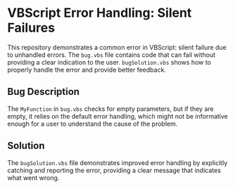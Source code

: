 # VBScript Error Handling: Silent Failures

This repository demonstrates a common error in VBScript: silent failure due to unhandled errors.  The `bug.vbs` file contains code that can fail without providing a clear indication to the user. `bugSolution.vbs` shows how to properly handle the error and provide better feedback.

## Bug Description

The `MyFunction` in `bug.vbs` checks for empty parameters, but if they are empty, it relies on the default error handling, which might not be informative enough for a user to understand the cause of the problem.

## Solution

The `bugSolution.vbs` file demonstrates improved error handling by explicitly catching and reporting the error, providing a clear message that indicates what went wrong.